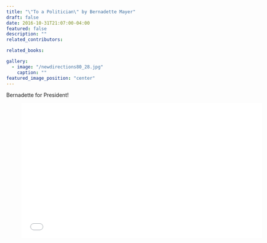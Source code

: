 ```yaml
---
title: "\"To a Politician\" by Bernadette Mayer"
draft: false
date: 2016-10-31T21:07:00-04:00
featured: false
description: ""
related_contributors:

related_books:

gallery:
  - image: "/newdirections80_28.jpg"
    caption: ""
featured_image_position: "center"
---
```


Bernadette for President!

<figure data-type="video">

<iframe class="embedly-embed" src="//cdn.embedly.com/widgets/media.html?src=https%3A%2F%2Fwww.youtube.com%2Fembed%2Fs9o6Ktm_zvY%3Ffeature%3Doembed&amp;url=http%3A%2F%2Fwww.youtube.com%2Fwatch%3Fv%3Ds9o6Ktm_zvY&amp;image=https%3A%2F%2Fi.ytimg.com%2Fvi%2Fs9o6Ktm_zvY%2Fhqdefault.jpg&amp;key=31a2d8b5de5447f0b129e81f50af7b5b&amp;type=text%2Fhtml&amp;schema=youtube" width="640" height="360" scrolling="no" frameborder="0" allowfullscreen=""></iframe>

</figure>
